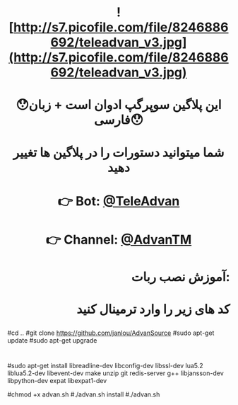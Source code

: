 # <p align="center">  <p align="center">![http://s7.picofile.com/file/8246886692/teleadvan_v3.jpg](http://s7.picofile.com/file/8246886692/teleadvan_v3.jpg)
# <p align="center">😯این پلاگین سوپرگپ ادوان است + زبان فارسی😯
# <p align="center">شما میتوانید دستورات را در پلاگین ها تغییر دهید
# <p align="center">👉 Bot: [@TeleAdvan](http://telegram.me/teleadvan)
# <p align="center">👉 Channel: [@AdvanTM](http://telegram.me/AdvanTM)

# <p align="right">آموزش نصب ربات:
# <p align="right">کد های زیر را وارد ترمینال کنید
#cd ..
#git clone https://github.com/janlou/AdvanSource
#sudo apt-get update
#sudo apt-get upgrade
#
#sudo apt-get install libreadline-dev libconfig-dev libssl-dev lua5.2 liblua5.2-dev libevent-dev make unzip git redis-server g++ libjansson-dev libpython-dev expat libexpat1-dev

#chmod +x advan.sh
#./advan.sh install
#./advan.sh
